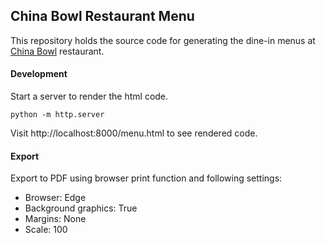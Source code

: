 ## China Bowl Restaurant Menu   

This repository holds the source code for generating the dine-in menus at [China Bowl](http://chinabowl.ca/) restaurant.

#### Development

Start a server to render the html code.

```
python -m http.server
```
Visit http://localhost:8000/menu.html to see rendered code.

#### Export

Export to PDF using browser print function and following settings:

- Browser: Edge
- Background graphics: True
- Margins: None
- Scale: 100
